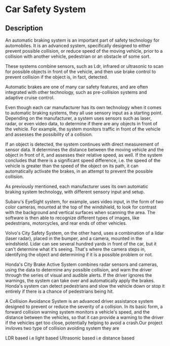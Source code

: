 # Car Safety System

## Description
An automatic braking system is an important part of safety technology for automobiles. It is an advanced system, specifically designed to either prevent possible collision, or reduce speed of the moving vehicle, prior to a collision with another vehicle, pedestrian or an obstacle of some sort.

These systems combine sensors, such as Ldr, infrared or ultrasonic to scan for possible objects in front of the vehicle, and then use brake control to prevent collision if the object is, in fact, detected.

Automatic brakes are one of many car safety features, and are often integrated with other technology, such as pre-collision systems and adaptive cruise control.

Even though each car manufacturer has its own technology when it comes to automatic braking systems, they all use sensory input as a starting point. Depending on the manufacturer, a system uses sensors such as laser, radar, or even video data, to determine if there are any objects in front of the vehicle. For example, the system monitors traffic in front of the vehicle and assesses the possibility of a collision.

If an object is detected, the system continues with direct measurement of sensor data. It determines the distance between the moving vehicle and the object in front of it, and assesses their relative speed, as well. If the system concludes that there is a significant speed difference, i.e. the speed of the vehicle is greater than the speed of the object on its path, it can automatically activate the brakes, in an attempt to prevent the possible collision.

As previously mentioned, each manufacturer uses its own automatic braking system technology, with different sensory input and setup.

Subaru's EyeSight system, for example, uses video input, in the form of two color cameras, mounted at the top of the windshield, to look for contrast with the background and vertical surfaces when scanning the area. The software is then able to recognize different types of images, like pedestrians, motorcycles, and rear ends of other vehicles.

Volvo's City Safety System, on the other hand, uses a combination of a lidar (laser radar), placed in the bumper, and a camera, mounted in the windshield. Lidar can see several hundred yards in front of the car, but it can't determine what it's seeing. That's where the camera steps in, identifying the object and determining if it is a possible problem or not.

Honda's City Brake Active System combines radar sensors and cameras, using the data to determine any possible collision, and warn the driver through the series of visual and audible alerts. If the driver ignores the warnings, the system can take over and automatically apply the brakes. Honda's system can detect pedestrians and slow the vehicle down or stop it entirely if there is a chance of pedestrians being hit.

A Collision Avoidance System is an advanced driver assistance system designed to prevent or reduce the severity of a collision. In its basic form, a forward collision warning system monitors a vehicle's speed, and the distance between the vehicles, so that it can provide a warning to the driver if the vehicles get too close, potentially helping to avoid a crash.Our project invloves two type of collision avoiding system they are

LDR based i.e light based
Ultrasonic based i.e distance based
